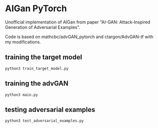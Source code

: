 # AIGan PyTorch
Unofficial implementation of AIGan from paper "AI-GAN: Attack-Inspired Generation of Adversarial Examples".

Code is based on mathcbc/advGAN_pytorch and ctargon/AdvGAN-tf with my modifications.

## training the target model

```shell
python3 train_target_model.py
```

## training the advGAN

```shell
python3 main.py
```

## testing adversarial examples

```shell
python3 test_adversarial_examples.py
```

